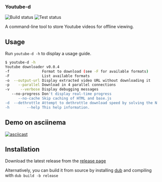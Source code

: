 ### Youtube-d

![Build status](https://github.com/azihassan/youtube-d/actions/workflows/release.yml/badge.svg "Build status") ![Test status](https://github.com/azihassan/youtube-d/actions/workflows/test.yml/badge.svg "Test status")

A command-line tool to store Youtube videos for offline viewing.

## Usage

Run `youtube-d -h` to display a usage guide.

```bash
$ youtube-d -h
Youtube downloader v0.0.4
-f               Format to download (see -F for available formats)
-F               List available formats
-o  --output-url Display extracted video URL without downloading it
-p    --parallel Download in 4 parallel connections
-v     --verbose Display debugging messages
   --no-progress Don't display real-time progress
      --no-cache Skip caching of HTML and base.js
-d  --dethrottle Attempt to dethrottle download speed by solving the N challenge
-h        --help This help information.

```

## Demo on asciinema

[![asciicast](https://asciinema.org/a/omLjWI88J1wsbepeHL4RhGc8u.svg)](https://asciinema.org/a/omLjWI88J1wsbepeHL4RhGc8u)

## Installation

Download the latest release from the [release page](https://github.com/azihassan/youtube-d/releases)

Alternatively, you can build it from source by installing [dub](https://github.com/dlang/dub/releases) and compiling with `dub build -b release`
